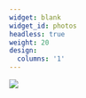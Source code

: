 ```yaml
---
widget: blank
widget_id: photos
headless: true
weight: 20
design:
  columns: '1'
---
```


<img src="media/konvlachos_army.jpg" />

